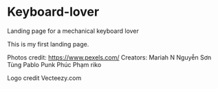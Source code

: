 # Keyboard-lover
Landing page for a mechanical keyboard lover

This is my first landing page.

Photos credit:
https://www.pexels.com/
Creators:
Mariah N
Nguyễn Sơn Tùng
Pablo Punk
Phúc Phạm
riko

Logo credit
Vecteezy.com
